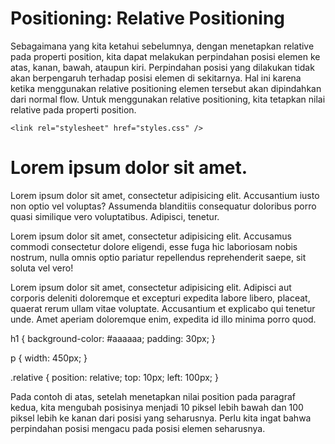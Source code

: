 # Positioning: Relative Positioning
Sebagaimana yang kita ketahui sebelumnya, dengan menetapkan relative pada properti position, kita dapat melakukan perpindahan posisi elemen ke atas, kanan, bawah, ataupun kiri. Perpindahan posisi yang dilakukan tidak akan berpengaruh terhadap posisi elemen di sekitarnya. Hal ini karena ketika menggunakan relative positioning elemen tersebut akan dipindahkan dari normal flow. Untuk menggunakan relative positioning, kita tetapkan nilai relative pada properti position.

<!DOCTYPE html>
<html>
  <head>
    <meta charset="UTF-8" />
    <title>Judul Dokumen</title>
    
    <link rel="stylesheet" href="styles.css" />
  </head>
  <body>
    <h1>Lorem ipsum dolor sit amet.</h1>
    <p>
      Lorem ipsum dolor sit amet, consectetur adipisicing elit. Accusantium iusto non optio vel
      voluptas? Assumenda blanditiis consequatur doloribus porro quasi similique vero voluptatibus.
      Adipisci, tenetur.
    </p>
    <p class="relative">
      Lorem ipsum dolor sit amet, consectetur adipisicing elit. Accusamus commodi consectetur dolore
      eligendi, esse fuga hic laboriosam nobis nostrum, nulla omnis optio pariatur repellendus
      reprehenderit saepe, sit soluta vel vero!
    </p>
    <p>
      Lorem ipsum dolor sit amet, consectetur adipisicing elit. Adipisci aut corporis deleniti
      doloremque et excepturi expedita labore libero, placeat, quaerat rerum ullam vitae voluptate.
      Accusantium et explicabo qui tenetur unde. Amet aperiam doloremque enim, expedita id illo
      minima porro quod.
    </p>
  </body>
</html>

h1 {
  background-color: #aaaaaa;
  padding: 30px;
}

p {
  width: 450px;
}

.relative {
  position: relative;
  top: 10px;
  left: 100px;
}

Pada contoh di atas, setelah menetapkan nilai position pada paragraf kedua, kita mengubah posisinya menjadi 10 piksel lebih bawah dan 100 piksel lebih ke kanan dari posisi yang seharusnya. Perlu kita ingat bahwa perpindahan posisi mengacu pada posisi elemen seharusnya.